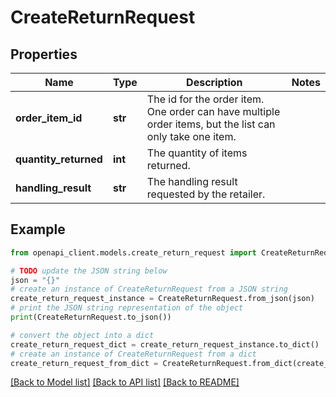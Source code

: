 # CreateReturnRequest


## Properties

Name | Type | Description | Notes
------------ | ------------- | ------------- | -------------
**order_item_id** | **str** | The id for the order item. One order can have multiple order items, but the list can only take one item. | 
**quantity_returned** | **int** | The quantity of items returned. | 
**handling_result** | **str** | The handling result requested by the retailer. | 

## Example

```python
from openapi_client.models.create_return_request import CreateReturnRequest

# TODO update the JSON string below
json = "{}"
# create an instance of CreateReturnRequest from a JSON string
create_return_request_instance = CreateReturnRequest.from_json(json)
# print the JSON string representation of the object
print(CreateReturnRequest.to_json())

# convert the object into a dict
create_return_request_dict = create_return_request_instance.to_dict()
# create an instance of CreateReturnRequest from a dict
create_return_request_from_dict = CreateReturnRequest.from_dict(create_return_request_dict)
```
[[Back to Model list]](../README.md#documentation-for-models) [[Back to API list]](../README.md#documentation-for-api-endpoints) [[Back to README]](../README.md)


